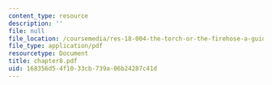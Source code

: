 ```yaml
---
content_type: resource
description: ''
file: null
file_location: /coursemedia/res-18-004-the-torch-or-the-firehose-a-guide-to-section-teaching-spring-2009/168356d54f1033cb739a06b24287c41d_chapter8.pdf
file_type: application/pdf
resourcetype: Document
title: chapter8.pdf
uid: 168356d5-4f10-33cb-739a-06b24287c41d
---
```

